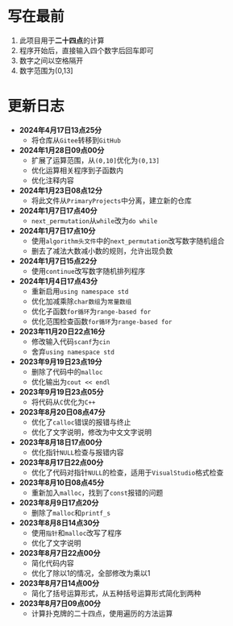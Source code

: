 # 写在最前

1. 此项目用于**二十四点**的计算
2. 程序开始后，直接输入四个数字后回车即可
3. 数字之间以空格隔开
4. 数字范围为(0,13]

# 更新日志

- **2024年4月17日13点25分**
    - 将仓库从```Gitee```转移到```GitHub```
- **2024年1月28日09点00分**
    - 扩展了运算范围，从```(0,10]```优化为```(0,13]```
    - 优化运算相关程序到子函数内
    - 优化注释内容
- **2024年1月23日08点12分**
    - 将此文件从```PrimaryProjects```中分离，建立新的仓库
- **2024年1月7日17点40分**
    - ```next_permutation```从```while```改为```do while```
- **2024年1月7日17点10分**
    - 使用```algorithm头文件```中的```next_permutation```改写数字随机组合
    - 删去了减法大数减小数的规则，允许出现负数
- **2024年1月7日15点22分**
    - 使用```continue```改写数字随机排列程序
- **2024年1月4日17点43分**
    - 重新启用```using namespace std```
    - 优化加减乘除```char数组```为```常量数组```
    - 优化子函数```for循环```为```range-based for```
    - 优化范围检查函数```for循环```为```range-based for```
- **2023年11月20日22点16分**
    - 修改输入代码```scanf```为```cin```
    - 舍弃```using namespace std```
- **2023年9月19日23点19分**
    - 删除了代码中的```malloc```
    - 优化输出为```cout << endl```
- **2023年9月19日23点05分**
    - 将代码从```C```优化为```C++```
- **2023年8月20日08点47分**
    - 优化了```calloc```错误的报错与终止
    - 优化了文字说明，修改为中文文字说明
- **2023年8月18日17点00分**
    - 优化指针```NULL```检查与报错内容
- **2023年8月17日22点00分**
    - 优化了代码对指针```NULL```的检查，适用于```VisualStudio```格式检查
- **2023年8月10日08点45分**
    - 重新加入```malloc```，找到了```const```报错的问题
- **2023年8月9日17点20分**
    - 删除了```malloc```和```printf_s```
- **2023年8月8日14点30分**
    - 使用```指针```和```malloc```改写了程序
    - 优化了文字说明
- **2023年8月7日22点00分**
    - 简化代码内容
    - 优化了除以1的情况，全部修改为乘以1
- **2023年8月7日14点00分**
    - 简化了括号运算形式，从五种括号运算形式简化到两种
- **2023年8月7日09点00分**
    - 计算扑克牌的二十四点，使用遍历的方法运算
